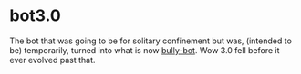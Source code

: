# bot3.0

The bot that was going to be for solitary confinement but was, (intended to be) temporarily, turned into what is now [bully-bot](https://github.com/Firere/bully-bot). Wow 3.0 fell before it ever evolved past that.
